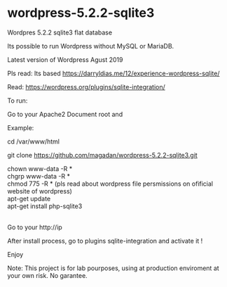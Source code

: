 # wordpress-5.2.2-sqlite3
Wordpres 5.2.2 sqlite3 flat database

Its possible to run Wordpress without MySQL or MariaDB.

Latest version of Wordpress Agust 2019

Pls read:
Its based https://darryldias.me/12/experience-wordpress-sqlite/

Read: https://wordpress.org/plugins/sqlite-integration/

To run:

Go to your Apache2 Document root and 

Example:

cd /var/www/html

git clone https://github.com/magadan/wordpress-5.2.2-sqlite3.git

chown www-data -R *<br>
chgrp www-data -R *<br>
chmod 775 -R *  (pls read about wordpress file persmissions on ofificial website of wordpress)<br>
apt-get update<br>
apt-get install php-sqlite3<br><br>

Go to your http://ip

After install process, go to plugins sqlite-integration and activate it !

Enjoy

Note: This project is for lab pourposes, using at production enviroment at your own risk. No garantee.

